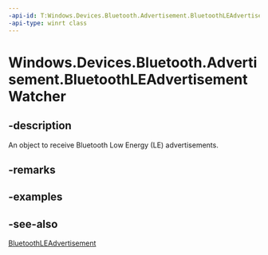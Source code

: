 ```yaml
---
-api-id: T:Windows.Devices.Bluetooth.Advertisement.BluetoothLEAdvertisementWatcher
-api-type: winrt class
---
```


<!-- Class syntax.
public class BluetoothLEAdvertisementWatcher : Windows.Devices.Bluetooth.Advertisement.IBluetoothLEAdvertisementWatcher
-->

# Windows.Devices.Bluetooth.Advertisement.BluetoothLEAdvertisementWatcher

## -description
An object to receive Bluetooth Low Energy (LE) advertisements.

## -remarks

## -examples

## -see-also
[BluetoothLEAdvertisement](bluetoothleadvertisement.md)